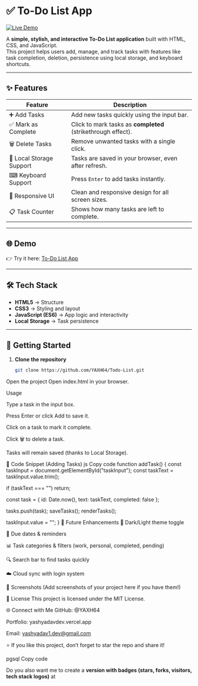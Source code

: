 # ✅ To-Do List App  

[![Live Demo](https://img.shields.io/badge/Live%20Demo-Click%20Here-brightgreen)](https://yaxh64.github.io/Todo-List/)  

A **simple, stylish, and interactive To-Do List application** built with HTML, CSS, and JavaScript.  
This project helps users add, manage, and track tasks with features like task completion, deletion, persistence using local storage, and keyboard shortcuts.  

---

## ✨ Features  

| Feature                  | Description |
|---------------------------|-------------|
| ➕ Add Tasks              | Add new tasks quickly using the input bar. |
| ✅ Mark as Complete       | Click to mark tasks as **completed** (strikethrough effect). |
| 🗑 Delete Tasks           | Remove unwanted tasks with a single click. |
| 💾 Local Storage Support  | Tasks are saved in your browser, even after refresh. |
| ⌨ Keyboard Support        | Press `Enter` to add tasks instantly. |
| 🎨 Responsive UI          | Clean and responsive design for all screen sizes. |
| 📋 Task Counter           | Shows how many tasks are left to complete. |

---

## 🌐 Demo  

👉 Try it here: [To-Do List App](https://yaxh64.github.io/Todo-List/)  

---

## 🛠 Tech Stack  

- **HTML5** → Structure  
- **CSS3** → Styling and layout  
- **JavaScript (ES6)** → App logic and interactivity  
- **Local Storage** → Task persistence  

---

## 🚀 Getting Started  

1. **Clone the repository**  
   ```bash
   git clone https://github.com/YAXH64/Todo-List.git
Open the project
Open index.html in your browser.

Usage

Type a task in the input box.

Press Enter or click Add to save it.

Click on a task to mark it complete.

Click 🗑 to delete a task.

Tasks will remain saved (thanks to Local Storage).

🧩 Code Snippet (Adding Tasks)
js
Copy code
function addTask() {
  const taskInput = document.getElementById("taskInput");
  const taskText = taskInput.value.trim();

  if (taskText === "") return;

  const task = {
    id: Date.now(),
    text: taskText,
    completed: false
  };

  tasks.push(task);
  saveTasks();
  renderTasks();

  taskInput.value = "";
}
🔮 Future Enhancements
🌙 Dark/Light theme toggle

📅 Due dates & reminders

📊 Task categories & filters (work, personal, completed, pending)

🔍 Search bar to find tasks quickly

☁️ Cloud sync with login system

📸 Screenshots
(Add screenshots of your project here if you have them!)

📜 License
This project is licensed under the MIT License.

🌐 Connect with Me
GitHub: @YAXH64

Portfolio: yashyadavdev.vercel.app

Email: yashyadav1.dev@gmail.com

⭐ If you like this project, don’t forget to star the repo and share it!

pgsql
Copy code

Do you also want me to create a **version with badges (stars, forks, visitors, tech stack logos)** at 
